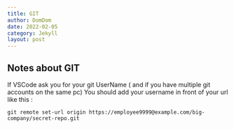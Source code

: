 ```yaml
---
title: GIT
author: DomDom
date: 2022-02-05
category: Jekyll
layout: post
---
```


## Notes about GIT

If VSCode ask you for your git UserName ( and if you have multiple git accounts on the same pc)
You should add your username in front of your url like this : 

    git remote set-url origin https://employee9999@example.com/big-company/secret-repo.git